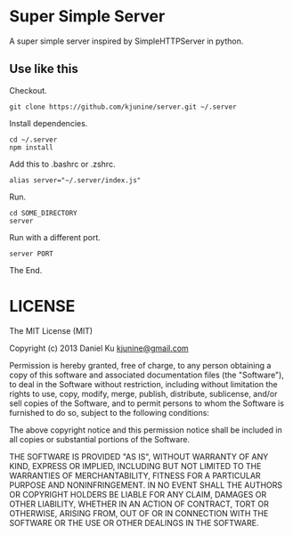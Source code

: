 Super Simple Server
===================

A super simple server inspired by SimpleHTTPServer in python.

Use like this
-------------

Checkout.

	git clone https://github.com/kjunine/server.git ~/.server

Install dependencies.

	cd ~/.server
	npm install

Add this to .bashrc or .zshrc.

	alias server="~/.server/index.js"

Run.

	cd SOME_DIRECTORY
	server

Run with a different port.

	server PORT

The End.


LICENSE
=======

The MIT License (MIT)

Copyright (c) 2013 Daniel Ku kjunine@gmail.com

Permission is hereby granted, free of charge, to any person obtaining a copy of
this software and associated documentation files (the "Software"), to deal in
the Software without restriction, including without limitation the rights to
use, copy, modify, merge, publish, distribute, sublicense, and/or sell copies of
the Software, and to permit persons to whom the Software is furnished to do so,
subject to the following conditions:

The above copyright notice and this permission notice shall be included in all
copies or substantial portions of the Software.

THE SOFTWARE IS PROVIDED "AS IS", WITHOUT WARRANTY OF ANY KIND, EXPRESS OR
IMPLIED, INCLUDING BUT NOT LIMITED TO THE WARRANTIES OF MERCHANTABILITY, FITNESS
FOR A PARTICULAR PURPOSE AND NONINFRINGEMENT. IN NO EVENT SHALL THE AUTHORS OR
COPYRIGHT HOLDERS BE LIABLE FOR ANY CLAIM, DAMAGES OR OTHER LIABILITY, WHETHER
IN AN ACTION OF CONTRACT, TORT OR OTHERWISE, ARISING FROM, OUT OF OR IN
CONNECTION WITH THE SOFTWARE OR THE USE OR OTHER DEALINGS IN THE SOFTWARE.

